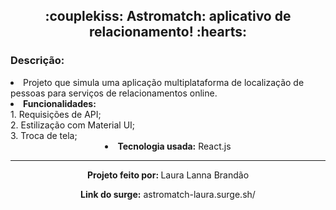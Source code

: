 <h2 align="center">:couplekiss: Astromatch: aplicativo de relacionamento! :hearts:</h2>
<h3 align="left">Descrição:</h3>
<li align="left">Projeto que simula uma aplicação multiplataforma de localização de pessoas para serviços de relacionamentos online. </li>
<li align="left"><b>Funcionalidades:</b> </li>
1. Requisições de API;<br>
2. Estilização com Material UI;<br>
3. Troca de tela;<br>

<li align="center"><b>Tecnologia usada:</b> React.js</li>

<hr>

<p align="center"><b>Projeto feito por: </b>Laura Lanna Brandão</p>
<p align="center"><b>Link do surge:</b> astromatch-laura.surge.sh/</p>

